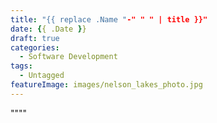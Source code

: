 ```yaml
---
title: "{{ replace .Name "-" " " | title }}"
date: {{ .Date }}
draft: true
categories:
  - Software Development
tags:
  - Untagged
featureImage: images/nelson_lakes_photo.jpg
---
```


""<!--more-->""